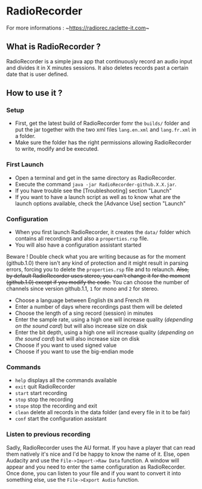 # RadioRecorder
For more informations : ~https://radiorec.raclette-it.com~
## What is RadioRecorder ?
RadioRecorder is a simple java app that continuously record an audio input and divides it in X minutes sessions. It also deletes records past a certain date that is user defined.
## How to use it ?
### Setup
- First, get the latest build of RadioRecorder fomr the `builds/` folder and put the jar together with the two xml files `lang.en.xml` and `lang.fr.xml` in a folder.
- Make sure the folder has the right permissions allowing RadioRecorder to write, modify and be executed. 
### First Launch
- Open a terminal and get in the same directory as RadioRecorder. 
- Execute the command `java -jar RadioRecorder-github.X.X.jar`.
- If you have trouble see the [Troubleshooting] section "Launch"
- If you want to have a launch script as well as to know what are the launch options available, check the [Advance Use] section "Launch"
### Configuration
- When you first launch RadioRecorder, it creates the `data/` folder which contains all recordings and also a `properties.rsp` file.
- You will also have a configuration assistant started

Beware ! Double check what you are writing because as for the moment (github.1.0) there isn't any kind of protection and it might result in parsing errors, forcing you to delete the `properties.rsp` file and to relaunch.
~~Also, by default RadioRecorder uses stereo, you can't change it for the moment (github.1.0) except if you modify the code.~~
You can choose the number of channels since version github.1.1, `1` for mono and `2` for stereo.
- Choose a language between English `EN` and French `FR`
- Enter a number of days where recordings past them will be deleted
- Choose the length of a sing record (session) in minutes
- Enter the sample rate, using a high one will increase quality (*depending on the sound card*) but will also increase size on disk
- Enter the bit depth, using a high one will increase quality (*depending on the sound card*) but will also increase size on disk
- Choose if you want to used signed value 
- Choose if you want to use the big-endian mode 
### Commands
- `help` displays all the commands available
- `exit` quit RadioRecorder
- `start` start recording
- `stop` stop the recording
- `stope` stop the recording and exit
- `clean` delete all records in the data folder (and every file in it to be fair)
- `conf` start the configuration assistant
### Listen to previous recording
Sadly, RadioRecorder uses the AU format. If you have a player that can read them natively it's nice and I'd be happy to know the name of it. Else, open Audacity and use the `File->Import->Raw Data` function. A window will appear and you need to enter the same configuration as RadioRecorder. Once done, you can listen to your file and if you want to convert it into something else, use the `File->Export Audio` function.

